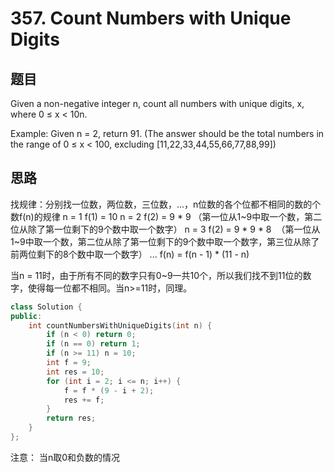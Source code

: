 # 357. Count Numbers with Unique Digits
## 题目
Given a non-negative integer n, count all numbers with unique digits, x, where 0 ≤ x < 10n.

Example:
Given n = 2, return 91. (The answer should be the total numbers in the range of 0 ≤ x < 100, excluding [11,22,33,44,55,66,77,88,99])

## 思路
找规律：分别找一位数，两位数，三位数，...，n位数的各个位都不相同的数的个数f(n)的规律
n = 1 f(1) = 10
n = 2 f(2) = 9 * 9 （第一位从1~9中取一个数，第二位从除了第一位剩下的9个数中取一个数字）
n = 3 f(2) = 9 * 9 * 8  （第一位从1~9中取一个数，第二位从除了第一位剩下的9个数中取一个数字，第三位从除了前两位剩下的8个数中取一个数字）
...
f(n) = f(n - 1) * (11 - n)

当n = 11时，由于所有不同的数字只有0~9一共10个，所以我们找不到11位的数字，使得每一位都不相同。当n>=11时，同理。

```C++
class Solution {
public:
    int countNumbersWithUniqueDigits(int n) {
        if (n < 0) return 0;
        if (n == 0) return 1;
        if (n >= 11) n = 10;
        int f = 9;
        int res = 10;
        for (int i = 2; i <= n; i++) {
            f = f * (9 - i + 2);
            res += f;
        }
        return res;
    }
};
```


注意：
当n取0和负数的情况
